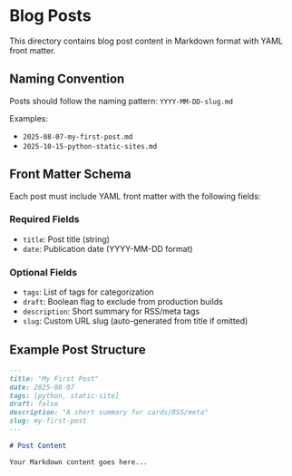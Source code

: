 # Blog Posts

This directory contains blog post content in Markdown format with YAML front matter.

## Naming Convention

Posts should follow the naming pattern: `YYYY-MM-DD-slug.md`

Examples:

- `2025-08-07-my-first-post.md`
- `2025-10-15-python-static-sites.md`

## Front Matter Schema

Each post must include YAML front matter with the following fields:

### Required Fields

- `title`: Post title (string)
- `date`: Publication date (YYYY-MM-DD format)

### Optional Fields

- `tags`: List of tags for categorization
- `draft`: Boolean flag to exclude from production builds
- `description`: Short summary for RSS/meta tags
- `slug`: Custom URL slug (auto-generated from title if omitted)

## Example Post Structure

```markdown
---
title: "My First Post"
date: 2025-08-07
tags: [python, static-site]
draft: false
description: "A short summary for cards/RSS/meta"
slug: my-first-post
---

# Post Content

Your Markdown content goes here...
```
